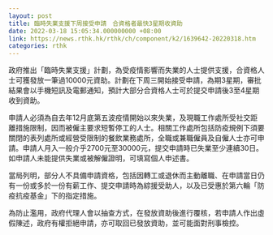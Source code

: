 ```yaml
---
layout: post
title: 臨時失業支援下周接受申請　合資格者最快3星期收資助
date: 2022-03-18 15:05:34.000000000 +08:00
link: https://news.rthk.hk/rthk/ch/component/k2/1639642-20220318.htm
categories: rthk
---
```


政府推出「臨時失業支援」計劃，為受疫情影響而失業的人士提供支援，合資格人士可獲發放一筆過10000元資助。計劃在下周三開始接受申請，為期3星期，審批結果會以手機短訊及電郵通知，預計大部分合資格人士可於提交申請後3至4星期收到資助。

申請人必須為自去年12月底第五波疫情開始以來失業，及現職工作處所受社交距離措施限制，因而被僱主要求短暫停工的人士。相關工作處所包括防疫規例下須要關閉的表列處所或經營受限制的餐飲業務處所，全職或兼職僱員及自僱人士亦可申請。申請人月入一般介乎2700元至30000元，提交申請時已失業至少連續30日。如申請人未能提供失業或被解僱證明，可填寫個人申述書。

當局列明，部分人不具備申請資格，包括因轉工或退休而主動離職、在申請當日仍有一份或多於一份有薪工作、提交申請時為綜援受助人，以及已受惠於第六輪「防疫抗疫基金」下的指定措施。

為防止濫用，政府代理人會以抽查方式，在發放資助後進行覆核，若申請人作出虛假陳述，政府有權拒絕申請，亦可取回已發放資助，並可能面對刑事檢控。
